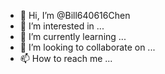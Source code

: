 - 👋 Hi, I’m @Bill640616Chen
- 👀 I’m interested in ...
- 🌱 I’m currently learning ...
- 💞️ I’m looking to collaborate on ...
- 📫 How to reach me ...

<!---
Bill640616Chen/Bill640616Chen is a ✨ special ✨ repository because its `README.md` (this file) appears on your GitHub profile.
You can click the Preview link to take a look at your changes.
--->

